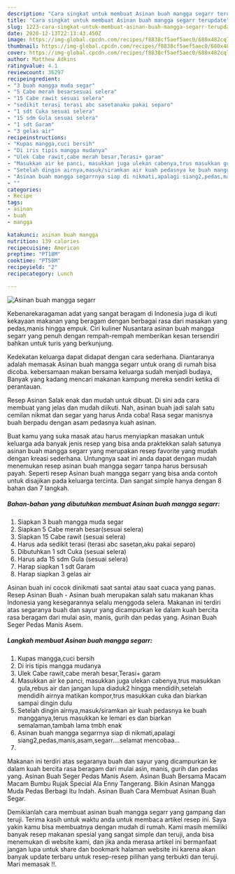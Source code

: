```yaml
---
description: "Cara singkat untuk membuat Asinan buah mangga segarr terupdate"
title: "Cara singkat untuk membuat Asinan buah mangga segarr terupdate"
slug: 1223-cara-singkat-untuk-membuat-asinan-buah-mangga-segarr-terupdate
date: 2020-12-13T22:13:43.450Z
image: https://img-global.cpcdn.com/recipes/f8838cf5aef5aec0/680x482cq70/asinan-buah-mangga-segarr-foto-resep-utama.jpg
thumbnail: https://img-global.cpcdn.com/recipes/f8838cf5aef5aec0/680x482cq70/asinan-buah-mangga-segarr-foto-resep-utama.jpg
cover: https://img-global.cpcdn.com/recipes/f8838cf5aef5aec0/680x482cq70/asinan-buah-mangga-segarr-foto-resep-utama.jpg
author: Matthew Adkins
ratingvalue: 4.1
reviewcount: 36297
recipeingredient:
- "3 buah mangga muda segar"
- "5 Cabe merah besarsesuai selera"
- "15 Cabe rawit sesuai selera"
- "sedikit terasi terasi abc sasetanaku pakai separo"
- "1 sdt Cuka sesuai selera"
- "15 sdm Gula sesuai selera"
- "1 sdt Garam"
- "3 gelas air"
recipeinstructions:
- "Kupas mangga,cuci bersih"
- "Di iris tipis mangga mudanya"
- "Ulek Cabe rawit,cabe merah besar,Terasi+ garam"
- "Masukkan air ke panci, masukkan juga ulekan cabenya,trus masukkan gula,rebus air dan jangan lupa diaduk2 hingga mendidih,setelah mendidih airnya matikan kompor,trus masukkan cuka dan biarkan sampai dingin dulu"
- "Setelah dingin airnya,masuk/siramkan air kuah pedasnya ke buah mangganya,terus masukkan ke lemari es dan biarkan semalaman,tambah lama tmbh enak"
- "Asinan buah mangga segarrnya siap di nikmati,apalagi siang2,pedas,manis,asam,segarr....selamat mencobaa..."
- ""
categories:
- Recipe
tags:
- asinan
- buah
- mangga

katakunci: asinan buah mangga 
nutrition: 139 calories
recipecuisine: American
preptime: "PT18M"
cooktime: "PT58M"
recipeyield: "2"
recipecategory: Lunch

---
```



![Asinan buah mangga segarr](https://img-global.cpcdn.com/recipes/f8838cf5aef5aec0/680x482cq70/asinan-buah-mangga-segarr-foto-resep-utama.jpg)

Kebenarekaragaman adat yang sangat beragam di Indonesia juga di ikuti kekayaan makanan yang beragam dengan berbagai rasa dari masakan yang pedas,manis hingga empuk. Ciri kuliner Nusantara asinan buah mangga segarr yang penuh dengan rempah-rempah memberikan kesan tersendiri bahkan untuk turis yang berkunjung.


Kedekatan keluarga dapat didapat dengan cara sederhana. Diantaranya adalah memasak Asinan buah mangga segarr untuk orang di rumah bisa dicoba. kebersamaan makan bersama keluarga sudah menjadi budaya, Banyak yang kadang mencari makanan kampung mereka sendiri ketika di perantauan.

Resep Asinan Salak enak dan mudah untuk dibuat. Di sini ada cara membuat yang jelas dan mudah diikuti. Nah, asinan buah jadi salah satu cemilan nikmat dan segar yang harus Anda coba! Rasa segar manisnya buah berpadu dengan asam pedasnya kuah asinan.

Buat kamu yang suka masak atau harus menyiapkan masakan untuk keluarga ada banyak jenis resep yang bisa anda praktekkan salah satunya asinan buah mangga segarr yang merupakan resep favorite yang mudah dengan kreasi sederhana. Untungnya saat ini anda dapat dengan mudah menemukan resep asinan buah mangga segarr tanpa harus bersusah payah.
Seperti resep Asinan buah mangga segarr yang bisa anda contoh untuk disajikan pada keluarga tercinta. Dan sangat simple hanya dengan 8 bahan dan 7 langkah.


<!--inarticleads1-->

##### Bahan-bahan yang dibutuhkan membuat Asinan buah mangga segarr:

1. Siapkan 3 buah mangga muda segar
1. Siapkan 5 Cabe merah besar(sesuai selera)
1. Siapkan 15 Cabe rawit (sesuai selera)
1. Harus ada sedikit terasi (terasi abc sasetan,aku pakai separo)
1. Dibutuhkan 1 sdt Cuka (sesuai selera)
1. Harus ada 15 sdm Gula (sesuai selera)
1. Harap siapkan 1 sdt Garam
1. Harap siapkan 3 gelas air


Asinan buah ini cocok dinikmati saat santai atau saat cuaca yang panas. Resep Asinan Buah - Asinan buah merupakan salah satu makanan khas Indonesia yang kesegarannya selalu menggoda selera. Makanan ini terdiri atas segaranya buah dan sayur yang dicampurkan ke dalam kuah bercita rasa beragam dari mulai asin, manis, gurih dan pedas yang. Asinan Buah Seger Pedas Manis Asem. 

<!--inarticleads2-->

##### Langkah membuat  Asinan buah mangga segarr:

1. Kupas mangga,cuci bersih
1. Di iris tipis mangga mudanya
1. Ulek Cabe rawit,cabe merah besar,Terasi+ garam
1. Masukkan air ke panci, masukkan juga ulekan cabenya,trus masukkan gula,rebus air dan jangan lupa diaduk2 hingga mendidih,setelah mendidih airnya matikan kompor,trus masukkan cuka dan biarkan sampai dingin dulu
1. Setelah dingin airnya,masuk/siramkan air kuah pedasnya ke buah mangganya,terus masukkan ke lemari es dan biarkan semalaman,tambah lama tmbh enak
1. Asinan buah mangga segarrnya siap di nikmati,apalagi siang2,pedas,manis,asam,segarr....selamat mencobaa...
1. 


Makanan ini terdiri atas segaranya buah dan sayur yang dicampurkan ke dalam kuah bercita rasa beragam dari mulai asin, manis, gurih dan pedas yang. Asinan Buah Seger Pedas Manis Asem. Asinan Buah Bersama Macam Macam Bumbu Rujak Special Ala Enny Tangerang. Bikin Asinan Mangga Muda Pedas Berbagi Itu Indah. Asinan Buah Cara Membuat Asinan Buah Segar. 

Demikianlah cara membuat asinan buah mangga segarr yang gampang dan teruji. Terima kasih untuk waktu anda untuk membaca artikel resep ini. Saya yakin kamu bisa membuatnya dengan mudah di rumah. Kami masih memiliki banyak resep makanan spesial yang sangat simple dan teruji, anda bisa menemukan di website kami, dan jika anda merasa artikel ini bermanfaat jangan lupa untuk share dan bookmark halaman website ini karena akan banyak update terbaru untuk resep-resep pilihan yang terbukti dan teruji. Mari memasak !!. 
